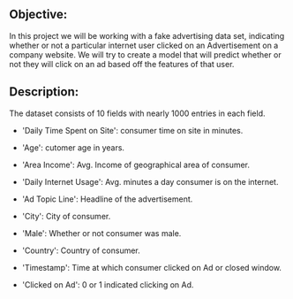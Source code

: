 ## Objective: 

In this project we will be working with a fake advertising data set, indicating whether or not a particular internet user clicked on an Advertisement on a company website. We will try to create a model that will predict whether or not they will click on an ad based off the features of that user.

## Description:

The dataset consists of 10 fields with nearly 1000 entries in each field.

- 'Daily Time Spent on Site': consumer time on site in minutes.

- 'Age': cutomer age in years.

- 'Area Income': Avg. Income of geographical area of consumer.

- 'Daily Internet Usage': Avg. minutes a day consumer is on the internet.

- 'Ad Topic Line': Headline of the advertisement.

- 'City': City of consumer.

- 'Male': Whether or not consumer was male.

- 'Country': Country of consumer.

- 'Timestamp': Time at which consumer clicked on Ad or closed window.

- 'Clicked on Ad': 0 or 1 indicated clicking on Ad.
